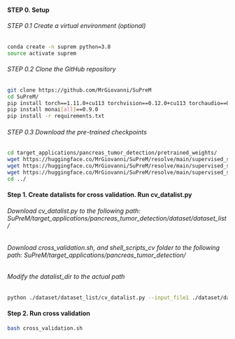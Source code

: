 #### STEP 0. Setup


###### STEP 0.1 Create a virtual environment (optional)

```bash
conda create -n suprem python=3.8
source activate suprem
```

###### STEP 0.2 Clone the GitHub repository

```bash
git clone https://github.com/MrGiovanni/SuPreM
cd SuPreM/
pip install torch==1.11.0+cu113 torchvision==0.12.0+cu113 torchaudio==0.11.0 --extra-index-url https://download.pytorch.org/whl/cu113
pip install monai[all]==0.9.0
pip install -r requirements.txt
```

###### STEP 0.3 Download the pre-trained checkpoints

```bash
cd target_applications/pancreas_tumor_detection/pretrained_weights/
wget https://huggingface.co/MrGiovanni/SuPreM/resolve/main/supervised_suprem_swinunetr_2100.pth
wget https://huggingface.co/MrGiovanni/SuPreM/resolve/main/supervised_suprem_segresnet_2100.pth
wget https://huggingface.co/MrGiovanni/SuPreM/resolve/main/supervised_suprem_unet_2100.pth
cd ../
```


#### Step 1. Create datalists for cross validation. Run cv_datalist.py
###### Download cv_datalist.py to the following path: SuPreM/target_applications/pancreas_tumor_detection/dataset/dataset_list/
###### Download cross_validation.sh, and shell_scripts_cv folder to the following path: SuPreM/target_applications/pancreas_tumor_detection/
###### Modify the datalist_dir to the actual path
```bash
python ./dataset/dataset_list/cv_datalist.py --input_file1 ./dataset/dataset_list/jhh_train.txt --input_file2 ./dataset/dataset_list/jhh_test.txt --output_dir ./dataset/dataset_list/
```

#### Step 2. Run cross validation
```bash
bash cross_validation.sh
```
